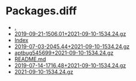 Packages.diff
========================

- [.](.)
- [2019-09-21-1506.01+2021-09-10-1534.24.gz](2019-09-21-1506.01+2021-09-10-1534.24.gz)
- [Index](Index)
- [2019-07-03-2045.44+2021-09-10-1534.24.gz](2019-07-03-2045.44+2021-09-10-1534.24.gz)
- [aptbug545699+2021-09-10-1534.24.gz](aptbug545699+2021-09-10-1534.24.gz)
- [README.md](README.md)
- [2019-07-14-1716.48+2021-09-10-1534.24.gz](2019-07-14-1716.48+2021-09-10-1534.24.gz)
- [2021-09-10-1534.24.gz](2021-09-10-1534.24.gz)
